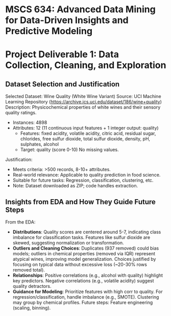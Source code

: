 # MSCS 634: Advanced Data Mining for Data-Driven Insights and Predictive Modeling
# Project Deliverable 1: Data Collection, Cleaning, and Exploration

## Dataset Selection and Justification

Selected Dataset: Wine Quality (White Wine Variant)
Source: UCI Machine Learning Repository (https://archive.ics.uci.edu/dataset/186/wine+quality)
Description: Physicochemical properties of white wines and their sensory quality ratings.
- Instances: 4898
- Attributes: 12 (11 continuous input features + 1 integer output: quality)
  - Features: fixed acidity, volatile acidity, citric acid, residual sugar, chlorides, free sulfur dioxide, total sulfur dioxide, density, pH, sulphates, alcohol
  - Target: quality (score 0-10)
No missing values.

Justification:
- Meets criteria: >500 records, 8-10+ attributes.
- Real-world relevance: Applicable to quality prediction in food science.
- Suitable for future tasks: Regression, classification, clustering, etc.
- Note: Dataset downloaded as ZIP; code handles extraction.
## Insights from EDA and How They Guide Future Steps

From the EDA:
- **Distributions**: Quality scores are centered around 5-7, indicating class imbalance for classification tasks. Features like sulfur dioxide are skewed, suggesting normalization or transformation.
- **Outliers and Cleaning Choices**: Duplicates (937 removed) could bias models; outliers in chemical properties (removed via IQR) represent atypical wines, improving model generalization. Choices justified by focusing on typical data without excessive loss (~20-30% rows removed total).
- **Relationships**: Positive correlations (e.g., alcohol with quality) highlight key predictors. Negative correlations (e.g., volatile acidity) suggest quality detractors.
- **Guidance for Modeling**: Prioritize features with high corr to quality. For regression/classification, handle imbalance (e.g., SMOTE). Clustering may group by chemical profiles. Future steps: Feature engineering (scaling, binning).

